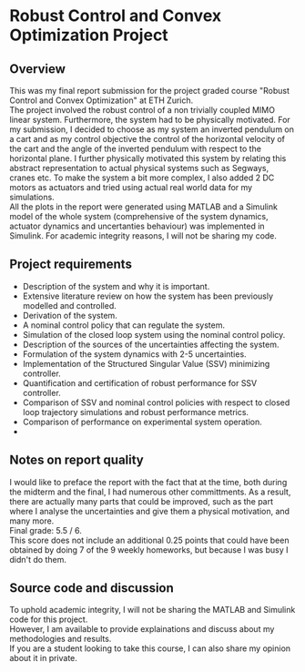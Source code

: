 # Robust Control and Convex Optimization Project
## Overview
This was my final report submission for the project graded course "Robust Control and Convex Optimization" at ETH Zurich.
<br>
The project involved the robust control of a non trivially coupled MIMO linear system. Furthermore, the system had to be physically motivated. 
For my submission, I decided to choose as my system an inverted pendulum on a cart and as my control objective the control of the horizontal velocity of the cart and the angle of the inverted pendulum with respect to the horizontal plane. I further physically motivated this system by relating this abstract representation to actual physical systems such as Segways, cranes etc. To make the system a bit more complex, I also added 2 DC motors as actuators and tried using actual real world data for my simulations. 
<br>
All the plots in the report were generated using MATLAB and a Simulink model of the whole system (comprehensive of the system dynamics, actuator dynamics and uncertanties behaviour) was implemented in Simulink. For academic integrity reasons, I will not be sharing my code.
## Project requirements
- Description of the system and why it is important.
- Extensive literature review on how the system has been previously modelled and controlled.
- Derivation of the system.
- A nominal control policy that can regulate the system.
- Simulation of the closed loop system using the nominal control policy.
- Description of the sources of the uncertainties affecting the system.
- Formulation of the system dynamics with 2-5 uncertainties.
- Implementation of the Structured Singular Value (SSV) minimizing controller.
- Quantification and certification of robust performance for SSV controller.
- Comparison of SSV and nominal control policies with respect to closed loop trajectory simulations and robust performance metrics.
- Comparison of performance on experimental system operation.
- 
## Notes on report quality
I would like to preface the report with the fact that at the time, both during the midterm and the final, I had numerous other committments. As a result, there are actually many parts that could be improved, such as the part where I analyse the uncertainties and give them a physical motivation, and many more. 
<br>
Final grade: 5.5 / 6. 
<br>This score does not include an additional 0.25 points that could have been obtained by doing 7 of the 9 weekly homeworks, but because I was busy I didn't do them.

## Source code and discussion
To uphold academic integrity, I will not be sharing the MATLAB and Simulink code for this project.
<br>
However, I am available to provide explainations and discuss about my methodologies and results.
<br>
If you are a student looking to take this course, I can also share my opinion about it in private.
